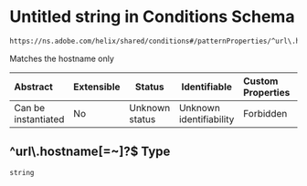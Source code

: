 # Untitled string in Conditions Schema

```txt
https://ns.adobe.com/helix/shared/conditions#/patternProperties/^url\.hostname[=~]?$
```

Matches the hostname only


| Abstract            | Extensible | Status         | Identifiable            | Custom Properties | Additional Properties | Access Restrictions | Defined In                                                                |
| :------------------ | ---------- | -------------- | ----------------------- | :---------------- | --------------------- | ------------------- | ------------------------------------------------------------------------- |
| Can be instantiated | No         | Unknown status | Unknown identifiability | Forbidden         | Allowed               | none                | [conditions.schema.json\*](conditions.schema.json "open original schema") |

## ^url\\.hostname\[=~]?$ Type

`string`
